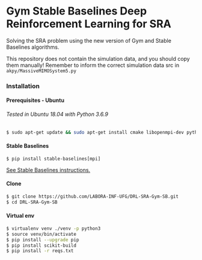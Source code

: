 # Gym Stable Baselines Deep Reinforcement Learning for SRA

Solving the SRA problem using the new version of Gym and Stable Baselines algorithms.

This repository does not contain the simulation data, and you should copy them manually! 
Remember to inform the correct simulation data src in ``akpy/MassiveMIMOSystem5.py``

### Installation

#### Prerequisites - Ubuntu

###### Tested in Ubuntu 18.04 with Python 3.6.9

```sh
$ sudo apt-get update && sudo apt-get install cmake libopenmpi-dev python3-dev zlib1g-dev python3-virtualenv python3-pip
```

#### Stable Baselines

````$
$ pip install stable-baselines[mpi]
````

[See Stable Baselines instructions.](https://stable-baselines.readthedocs.io/en/master/guide/install.html)

#### Clone
```sh
$ git clone https://github.com/LABORA-INF-UFG/DRL-SRA-Gym-SB.git
$ cd DRL-SRA-Gym-SB
```


#### Virtual env

```sh
$ virtualenv venv ./venv -p python3
$ source venv/bin/activate
$ pip install --upgrade pip
$ pip install scikit-build
$ pip install -r reqs.txt
```
